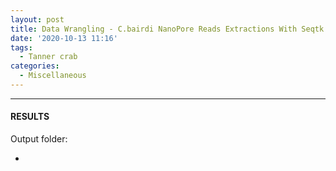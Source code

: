 ```yaml
---
layout: post
title: Data Wrangling - C.bairdi NanoPore Reads Extractions With Seqtk on Mephisto
date: '2020-10-13 11:16'
tags: 
  - Tanner crab
categories: 
  - Miscellaneous
---
```




---

#### RESULTS

Output folder:

- []()

